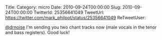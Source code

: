 Title: 
Category: micro
Date: 2010-09-24T00:00:00
Slug: 2010-09-24T00:00:00
TwitterId: 25356641049
TweetUrl: https://twitter.com/mark_philpot/status/25356641049
ReTweetUser: 

[@drnoise](https://twitter.com/drnoise) I'm sending you two chant tracks now (male vocals in the tenor and bass registers). Good luck!